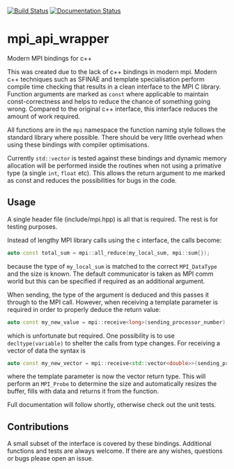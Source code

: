 [![Build Status](https://travis-ci.org/dbeurle/mpi_api_wrapper.svg?branch=master)](https://travis-ci.org/dbeurle/mpi_api_wrapper) [![Documentation Status](https://readthedocs.org/projects/cppmpi/badge/?version=latest)](http://cppmpi.readthedocs.io/en/latest/?badge=latest)

# mpi_api_wrapper
Modern MPI bindings for c++

This was created due to the lack of c++ bindings in modern mpi.  Modern c++ techniques such as SFINAE and template specialisation perform compile time checking that results in a clean interface to the MPI C library.  Function arguments are marked as `const` where applicable to maintain const-correctness and helps to reduce the chance of something going wrong.  Compared to the original c++ interface, this interface reduces the amount of work required.

All functions are in the `mpi` namespace the function naming style follows the standard library where possible.  There should be very little overhead when using these bindings with compiler optimisations.

Currently `std::vector` is tested against these bindings and dynamic memory allocation will be performed inside the routines when not using a primative type (a single `int`, `float` etc).  This allows the return argument to me marked as const and reduces the possibilities for bugs in the code.

## Usage

A single header file (include/mpi.hpp) is all that is required.  The rest is for testing purposes.

Instead of lengthy MPI library calls using the c interface, the calls become:

```cpp
auto const total_sum = mpi::all_reduce(my_local_sum, mpi::sum{});
```

because the type of `my_local_sum` is matched to the correct `MPI_DataType` and the size is known.  The default communicator is taken as MPI comm world but this can be specified if required as an additional argument.

When sending, the type of the argument is deduced and this passes it through to the MPI call.  However, when receiving a template parameter is required in order to properly deduce the return value:

```cpp
auto const my_new_value = mpi::receive<long>(sending_processor_number);
```

which is unfortunate but required.  One possibility is to use `decltype(variable)` to shelter the calls from type changes.  For receiving a vector of data the syntax is

```cpp
auto const my_new_vector = mpi::receive<std::vector<double>>(sending_processor_number);
```

where the template parameter is now the vector return type. This will perform an `MPI_Probe` to determine the size and automatically resizes the buffer, fills with data and returns it from the function.

Full documentation will follow shortly, otherwise check out the unit tests.

## Contributions

A small subset of the interface is covered by these bindings.  Additional functions and tests are always welcome.  If there are any wishes, questions or bugs please open an issue.
